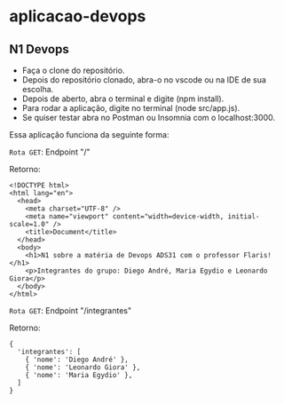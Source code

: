 # aplicacao-devops

## N1 Devops

- Faça o clone do repositório.
- Depois do repositório clonado, abra-o no vscode ou na IDE de sua escolha.
- Depois de aberto, abra o terminal e digite (npm install).
- Para rodar a aplicação, digite no terminal (node src/app.js).
- Se quiser testar abra no Postman ou Insomnia com o localhost:3000.

Essa aplicação funciona da seguinte forma:

`Rota GET`: Endpoint "/"

Retorno:

```
<!DOCTYPE html>
<html lang="en">
  <head>
    <meta charset="UTF-8" />
    <meta name="viewport" content="width=device-width, initial-scale=1.0" />
    <title>Document</title>
  </head>
  <body>
    <h1>N1 sobre a matéria de Devops ADS31 com o professor Flaris!</h1>
    <p>Integrantes do grupo: Diego André, Maria Egydio e Leonardo Giora</p>
  </body>
</html>
```

`Rota GET`: Endpoint "/integrantes"

Retorno:

```
{
  'integrantes': [
    { 'nome': 'Diego André' },
    { 'nome': 'Leonardo Giora' },
    { 'nome': 'Maria Egydio' },
  ]
}
```
